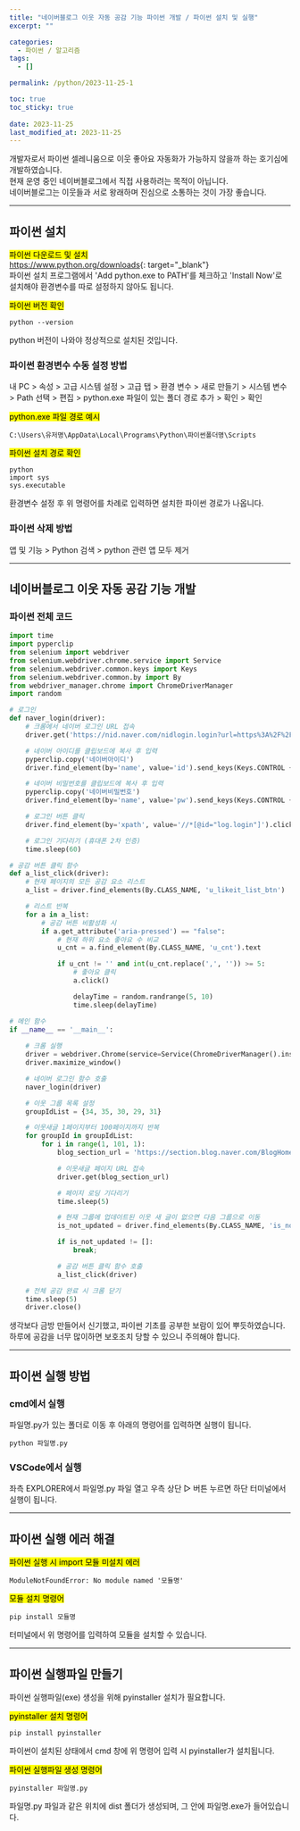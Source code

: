 ```yaml
---
title: "네이버블로그 이웃 자동 공감 기능 파이썬 개발 / 파이썬 설치 및 실행"
excerpt: ""

categories:
  - 파이썬 / 알고리즘
tags:
  - []

permalink: /python/2023-11-25-1

toc: true
toc_sticky: true
 
date: 2023-11-25
last_modified_at: 2023-11-25
---
```


개발자로서 파이썬 셀레니움으로 이웃 좋아요 자동화가 가능하지 않을까 하는 호기심에 개발하였습니다.  
현재 운영 중인 네이버블로그에서 직접 사용하려는 목적이 아닙니다.  
네이버블로그는 이웃들과 서로 왕래하며 진심으로 소통하는 것이 가장 좋습니다.

---

## 파이썬 설치

<mark>파이썬 다운로드 및 설치</mark>  
<https://www.python.org/downloads>{: target="_blank"}  
파이썬 설치 프로그램에서 'Add python.exe to PATH'를 체크하고 'Install Now'로 설치해야 환경변수를 따로 설정하지 않아도 됩니다.

<mark>파이썬 버전 확인</mark>
```
python --version
```
python 버전이 나와야 정상적으로 설치된 것입니다.

### 파이썬 환경변수 수동 설정 방법
내 PC > 속성 > 고급 시스템 설정 > 고급 탭 > 환경 변수 > 새로 만들기 > 시스템 변수 > Path 선택 > 편집 > python.exe 파일이 있는 폴더 경로 추가 > 확인 > 확인

<mark>python.exe 파일 경로 예시</mark>
```
C:\Users\유저명\AppData\Local\Programs\Python\파이썬폴더명\Scripts
```

<mark>파이썬 설치 경로 확인</mark>
```
python
import sys
sys.executable
```
환경변수 설정 후 위 명령어를 차례로 입력하면 설치한 파이썬 경로가 나옵니다.

### 파이썬 삭제 방법
앱 및 기능 > Python 검색 > python 관련 앱 모두 제거

---

## 네이버블로그 이웃 자동 공감 기능 개발

### 파이썬 전체 코드
```python
import time
import pyperclip
from selenium import webdriver
from selenium.webdriver.chrome.service import Service
from selenium.webdriver.common.keys import Keys
from selenium.webdriver.common.by import By
from webdriver_manager.chrome import ChromeDriverManager
import random

# 로그인
def naver_login(driver):
    # 크롬에서 네이버 로그인 URL 접속
    driver.get('https://nid.naver.com/nidlogin.login?url=https%3A%2F%2Fsection.blog.naver.com%2FBlogHome.naver')

    # 네이버 아이디를 클립보드에 복사 후 입력
    pyperclip.copy('네이버아이디') 
    driver.find_element(by='name', value='id').send_keys(Keys.CONTROL + 'v')

    # 네이버 비밀번호를 클립보드에 복사 후 입력
    pyperclip.copy('네이버비밀번호')
    driver.find_element(by='name', value='pw').send_keys(Keys.CONTROL + 'v')

    # 로그인 버튼 클릭
    driver.find_element(by='xpath', value='//*[@id="log.login"]').click()

    # 로그인 기다리기 (휴대폰 2차 인증)
    time.sleep(60)

# 공감 버튼 클릭 함수
def a_list_click(driver):
    # 현재 페이지의 모든 공감 요소 리스트
    a_list = driver.find_elements(By.CLASS_NAME, 'u_likeit_list_btn')

    # 리스트 반복
    for a in a_list:
        # 공감 버튼 비활성화 시
        if a.get_attribute('aria-pressed') == "false":
            # 현재 하위 요소 좋아요 수 비교
            u_cnt = a.find_element(By.CLASS_NAME, 'u_cnt').text

            if u_cnt != '' and int(u_cnt.replace(',', '')) >= 5:
                # 좋아요 클릭
                a.click()

                delayTime = random.randrange(5, 10)
                time.sleep(delayTime)

# 메인 함수
if __name__ == '__main__':
    
    # 크롬 실행
    driver = webdriver.Chrome(service=Service(ChromeDriverManager().install()))
    driver.maximize_window()

    # 네이버 로그인 함수 호출
    naver_login(driver)

    # 이웃 그룹 목록 설정
    groupIdList = {34, 35, 30, 29, 31}

    # 이웃새글 1페이지부터 100페이지까지 반복
    for groupId in groupIdList:
        for i in range(1, 101, 1):
            blog_section_url = 'https://section.blog.naver.com/BlogHome.naver?directoryNo=0&currentPage=' + str(i) + '&groupId=' + str(groupId)

            # 이웃새글 페이지 URL 접속
            driver.get(blog_section_url)

            # 페이지 로딩 기다리기
            time.sleep(5)

            # 현재 그룹에 업데이트된 이웃 새 글이 없으면 다음 그룹으로 이동
            is_not_updated = driver.find_elements(By.CLASS_NAME, 'is_not_updated')

            if is_not_updated != []:
                break;

            # 공감 버튼 클릭 함수 호출
            a_list_click(driver)

    # 전체 공감 완료 시 크롬 닫기
    time.sleep(5)
    driver.close()
```
생각보다 금방 만들어서 신기했고, 파이썬 기초를 공부한 보람이 있어 뿌듯하였습니다.  
하루에 공감을 너무 많이하면 보호조치 당할 수 있으니 주의해야 합니다.

---

## 파이썬 실행 방법

### cmd에서 실행
파일명.py가 있는 폴더로 이동 후 아래의 명령어를 입력하면 실행이 됩니다.
```
python 파일명.py
```

### VSCode에서 실행
좌측 EXPLORER에서 파일명.py 파일 열고 우측 상단 ▷ 버튼 누르면 하단 터미널에서 실행이 됩니다.

---

## 파이썬 실행 에러 해결

<mark>파이썬 실행 시 import 모듈 미설치 에러</mark>
```
ModuleNotFoundError: No module named '모듈명'
```

<mark>모듈 설치 명령어</mark>
```
pip install 모듈명
```
터미널에서 위 명령어를 입력하여 모듈을 설치할 수 있습니다.

---

## 파이썬 실행파일 만들기

파이썬 실행파일(exe) 생성을 위해 pyinstaller 설치가 필요합니다.

<mark>pyinstaller 설치 명령어</mark>
```
pip install pyinstaller
```
파이썬이 설치된 상태에서 cmd 창에 위 명령어 입력 시 pyinstaller가 설치됩니다.

<mark>파이썬 실행파일 생성 명령어</mark>
```
pyinstaller 파일명.py
```
파일명.py 파일과 같은 위치에 dist 폴더가 생성되며, 그 안에 파일명.exe가 들어있습니다.
